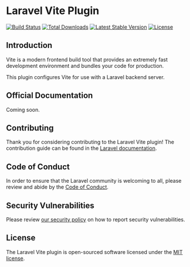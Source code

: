 # Laravel Vite Plugin

<a href="https://github.com/laravel/vite-plugin/actions"><img src="https://github.com/laravel/vite-plugin/workflows/tests/badge.svg" alt="Build Status"></a>
<a href="https://www.npmjs.com/package/vite-plugin"><img src="https://img.shields.io/npm/dt/vite-plugin" alt="Total Downloads"></a>
<a href="https://www.npmjs.com/package/vite-plugin"><img src="https://img.shields.io/npm/v/vite-plugin" alt="Latest Stable Version"></a>
<a href="https://www.npmjs.com/package/vite-plugin"><img src="https://img.shields.io/npm/l/vite-plugin" alt="License"></a>

## Introduction

Vite is a modern frontend build tool that provides an extremely fast development environment and bundles your code for production.

This plugin configures Vite for use with a Laravel backend server.

## Official Documentation

Coming soon.

## Contributing

Thank you for considering contributing to the Laravel Vite plugin! The contribution guide can be found in the [Laravel documentation](https://laravel.com/docs/contributions).

## Code of Conduct

In order to ensure that the Laravel community is welcoming to all, please review and abide by the [Code of Conduct](https://laravel.com/docs/contributions#code-of-conduct).

## Security Vulnerabilities

Please review [our security policy](https://github.com/laravel/vite-plugin/security/policy) on how to report security vulnerabilities.

## License

The Laravel Vite plugin is open-sourced software licensed under the [MIT license](LICENSE.md).

